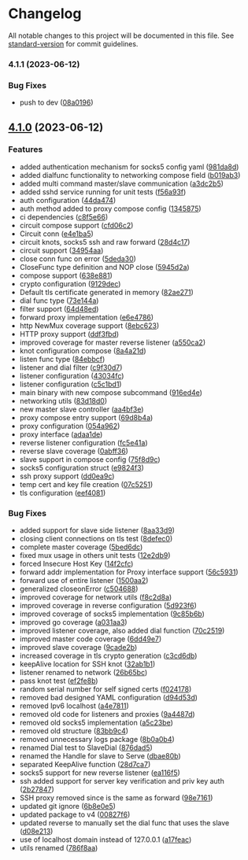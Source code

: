 # Changelog

All notable changes to this project will be documented in this file. See [standard-version](https://github.com/conventional-changelog/standard-version) for commit guidelines.

### 4.1.1 (2023-06-12)


### Bug Fixes

* push to dev ([08a0196](https://github.com/shoriwe/fullproxy/commit/08a019659ab9473425977243a17b2772d3d6e56d))

## [4.1.0](https://github.com/shoriwe/fullproxy/compare/v3.2.0...v4.1.0) (2023-06-12)


### Features

* added authentication mechanism for socks5 config yaml ([981da8d](https://github.com/shoriwe/fullproxy/commit/981da8d24a3afc29329c010d6190c29ed806fc04))
* added dialfunc functionality to networking compose field ([b019ab3](https://github.com/shoriwe/fullproxy/commit/b019ab3db154c306cb65d2796a93bafa6c0c5ade))
* added multi command master/slave communication ([a3dc2b5](https://github.com/shoriwe/fullproxy/commit/a3dc2b53ad5c9d3180630e6cc4e2abcd340d77b0))
* added sshd service running for unit tests ([f56a93f](https://github.com/shoriwe/fullproxy/commit/f56a93fdd8884081c4057519ad6a49edda0afa63))
* auth configuration ([44da474](https://github.com/shoriwe/fullproxy/commit/44da474f8915127f150383365c68400b66540c4a))
* auth method added to proxy compose config ([1345875](https://github.com/shoriwe/fullproxy/commit/13458756f024c691f10b96dac206fe9dcb12c4e7))
* ci dependencies ([c8f5e66](https://github.com/shoriwe/fullproxy/commit/c8f5e667351c7e6e5ea1e574fcdfbc7799fae1b7))
* circuit compose support ([cfd06c2](https://github.com/shoriwe/fullproxy/commit/cfd06c2302e72a4edbfd63c0f25bd5f66de2d59b))
* Circuit conn ([e4e1ba5](https://github.com/shoriwe/fullproxy/commit/e4e1ba5778549e5fbc99290418e77916f5060f51))
* circuit knots, socks5 ssh and raw forward ([28d4c17](https://github.com/shoriwe/fullproxy/commit/28d4c17ca41540e6329ff3d076c5c47b1b0d7c92))
* circuit support ([34954aa](https://github.com/shoriwe/fullproxy/commit/34954aa412f491cbaec8fef721cbbcc8f0d6c6ab))
* close conn func on error ([5deda30](https://github.com/shoriwe/fullproxy/commit/5deda30c5333fa6a89f02dd701b185d5cc360528))
* CloseFunc type definition and NOP close ([5945d2a](https://github.com/shoriwe/fullproxy/commit/5945d2ac9392321a887d0046bdf169887242c6e2))
* compose support ([638e881](https://github.com/shoriwe/fullproxy/commit/638e88157174556882e1a3a0b3ee2ea449baa6bd))
* crypto configuration ([9129dec](https://github.com/shoriwe/fullproxy/commit/9129decad136c780094dc81111fe5ee927b96516))
* Default tls certificate generated in memory ([82ae271](https://github.com/shoriwe/fullproxy/commit/82ae27175d503adf22025f8be21db2dae2d1909b))
* dial func type ([73e144a](https://github.com/shoriwe/fullproxy/commit/73e144a0115fdd5708322af8edb59582e93b3189))
* filter support ([64d48ed](https://github.com/shoriwe/fullproxy/commit/64d48edd4316b1717df782de89c2590baa9051bc))
* forward proxy implementation ([e6e4786](https://github.com/shoriwe/fullproxy/commit/e6e4786400d10aa2c9653654a2dd714a8139fc92))
* http NewMux coverage support ([8ebc623](https://github.com/shoriwe/fullproxy/commit/8ebc623be0a1013cfeccc905622aafcc9be29435))
* HTTP proxy support ([ddf3fbd](https://github.com/shoriwe/fullproxy/commit/ddf3fbd0c14c55e5d1fd458ae19c2c21cb342d28))
* improved coverage for master reverse listener ([a550ca2](https://github.com/shoriwe/fullproxy/commit/a550ca217805f589117a5df9fac0198b0020217e))
* knot configuration compose ([8a4a21d](https://github.com/shoriwe/fullproxy/commit/8a4a21dbda5b7ab6dfa5f9ed35c4a93008704b4e))
* listen func type ([84ebbcf](https://github.com/shoriwe/fullproxy/commit/84ebbcf204afd30f5f3be4b4ec0ce3d2548e184a))
* listener and dial filter ([c9f30d7](https://github.com/shoriwe/fullproxy/commit/c9f30d75cb660d88b15b82b758eeb5475d77e61e))
* listener configuration ([43034fc](https://github.com/shoriwe/fullproxy/commit/43034fcebdcc9c85c3b7beed012dc436db12d9ed))
* listener configuration ([c5c1bd1](https://github.com/shoriwe/fullproxy/commit/c5c1bd14b4b68e934e7c36c489574228ee54177e))
* main binary with new compose subcommand ([916ed4e](https://github.com/shoriwe/fullproxy/commit/916ed4eb93862b6ded5a39f9a2559eae258e62ca))
* networking utils ([83d18d0](https://github.com/shoriwe/fullproxy/commit/83d18d005b741f86b94288873e7a08466c21d192))
* new master slave controller ([aa4bf3e](https://github.com/shoriwe/fullproxy/commit/aa4bf3efd6d91103a8770049ff6a94de44d0b0d6))
* proxy compose entry support ([69d8b4a](https://github.com/shoriwe/fullproxy/commit/69d8b4a0a733238ea35accadbd2f2184a11fc446))
* proxy configuration ([054a962](https://github.com/shoriwe/fullproxy/commit/054a9629c66e9fc792d61ee2fe3f5d7cd6cdbbd7))
* proxy interface ([adaa1de](https://github.com/shoriwe/fullproxy/commit/adaa1dedcfcfdc5563674ffacc7a035f893ed751))
* reverse listener configuration ([fc5e41a](https://github.com/shoriwe/fullproxy/commit/fc5e41a841a0fbb39c499b824f23ccf816eca48a))
* reverse slave coverage ([0abff36](https://github.com/shoriwe/fullproxy/commit/0abff366ef568ac5dda9b3f63f95462da52dd4ea))
* slave support in compose config ([75f8d9c](https://github.com/shoriwe/fullproxy/commit/75f8d9c1cf3225059cee8e54249bfd95959e5062))
* socks5 configuration struct ([e9824f3](https://github.com/shoriwe/fullproxy/commit/e9824f35dab5c5b765ea674d3316a17eed3cdd61))
* ssh proxy support ([dd0ea9c](https://github.com/shoriwe/fullproxy/commit/dd0ea9cd1601c47d9eee27c24aa251647333d67b))
* temp cert and key file creation ([07c5251](https://github.com/shoriwe/fullproxy/commit/07c5251fcfe7b87b422cc0338bac3e59e78162a4))
* tls configuration ([eef4081](https://github.com/shoriwe/fullproxy/commit/eef4081fc10022e1354ad189e53971b0d7b4617a))


### Bug Fixes

* added support for slave side listener ([8aa33d9](https://github.com/shoriwe/fullproxy/commit/8aa33d9b4be3fc68b7bf8beba73fa029dc3765ea))
* closing client connections on tls test ([8defec0](https://github.com/shoriwe/fullproxy/commit/8defec07393bafe585abf77056825d836c3adc24))
* complete master coverage ([5bed6dc](https://github.com/shoriwe/fullproxy/commit/5bed6dcb9370cb106134cc0f80b1d2b41df038bd))
* fixed mux usage in others unit tests ([12e2db9](https://github.com/shoriwe/fullproxy/commit/12e2db97969397e965983e3d3f3a47b9564d0322))
* forced Insecure Host Key ([14f2cfc](https://github.com/shoriwe/fullproxy/commit/14f2cfceae0ed6d3ad20529fd06daced1f807af9))
* forward addr implementation for Proxy interface support ([56c5931](https://github.com/shoriwe/fullproxy/commit/56c5931b330dc4740613222aa79d4d6b092951aa))
* forward use of entire listener ([1500aa2](https://github.com/shoriwe/fullproxy/commit/1500aa27e6b7fc4cb26c51695a56ab14e34c5c01))
* generalized closeonError ([c504688](https://github.com/shoriwe/fullproxy/commit/c50468853078ef408ec5a99a21d8a18e7d26f15e))
* improved coverage for network utils ([f8c2d8a](https://github.com/shoriwe/fullproxy/commit/f8c2d8ae93823cc1cd07e5aa32763e7b25b21397))
* improved coverage in reverse configuration ([5d923f6](https://github.com/shoriwe/fullproxy/commit/5d923f6c869f3b20c3edb4ee812f5de48f59b62e))
* improved coverage of socks5 implementation ([9c85b6b](https://github.com/shoriwe/fullproxy/commit/9c85b6b1c07ccc66f302b583727c673366dc3943))
* improved go coverage ([a031aa3](https://github.com/shoriwe/fullproxy/commit/a031aa3fe143e0a6e7e03ea5d0e92b54ffe4b5cc))
* improved listener coverage, also added dial function ([70c2519](https://github.com/shoriwe/fullproxy/commit/70c25192b906e841d1f7776c6cc23e0bb9fb670b))
* improved master code coverage ([6dd49e7](https://github.com/shoriwe/fullproxy/commit/6dd49e743fdb85dc981fa19aadd68d78cf1cc6e6))
* improved slave coverage ([9cade2b](https://github.com/shoriwe/fullproxy/commit/9cade2b136340f0e866066ffd34d6e4637007c74))
* increased coverage in tls crypto generation ([c3cd6db](https://github.com/shoriwe/fullproxy/commit/c3cd6db0acca136d44597abc789568a8a9e21907))
* keepAlive location for SSH knot ([32ab1b1](https://github.com/shoriwe/fullproxy/commit/32ab1b18acb6521e32c7a94d5752d09c0d336838))
* listener renamed to network ([26b65bc](https://github.com/shoriwe/fullproxy/commit/26b65bc64b706b1ae93f3a6320d7534255ee9b46))
* pass knot test ([ef2fe8b](https://github.com/shoriwe/fullproxy/commit/ef2fe8bf40fb7202ea01bbf309e0a05b9c44c6ca))
* random serial number for self signed certs ([f024178](https://github.com/shoriwe/fullproxy/commit/f02417880cbca14c55770a4a8c634758b041c04e))
* removed bad designed YAML configuration ([d94d53d](https://github.com/shoriwe/fullproxy/commit/d94d53d189cc49ef5b04d9a7a7e8e687bab92372))
* removed Ipv6 localhost ([a4e7811](https://github.com/shoriwe/fullproxy/commit/a4e7811762abcfddd457c293415f243509e3b00c))
* removed old code for listeners and proxies ([9a4487d](https://github.com/shoriwe/fullproxy/commit/9a4487d4f23a2413a4ed5f5d140643e7a2e2fef5))
* removed old socks5 implementation ([a5c23be](https://github.com/shoriwe/fullproxy/commit/a5c23bec261ed995d78d92c6c6086d22be5c0f09))
* removed old structure ([83bb9c4](https://github.com/shoriwe/fullproxy/commit/83bb9c4074a934c31a17f6a6322db8bc76428a8a))
* removed unnecessary logs package ([8b0a0b4](https://github.com/shoriwe/fullproxy/commit/8b0a0b40f19cedef3761dda4c273e9d7a9d9fd53))
* renamed Dial test to SlaveDial ([876dad5](https://github.com/shoriwe/fullproxy/commit/876dad58f5469c7d3646339eedea72f6bad33248))
* renamed the Handle for slave to Serve ([dbae80b](https://github.com/shoriwe/fullproxy/commit/dbae80bab338749411e398e28f624157dc9301dc))
* separated KeepAlive function ([28d7ca7](https://github.com/shoriwe/fullproxy/commit/28d7ca7a3b9fd67db134244a01cf2bbdbacd23c9))
* socks5 support for new reverse listener ([ea116f5](https://github.com/shoriwe/fullproxy/commit/ea116f55e0bf1c3294e9628f841e25a59cd03df7))
* ssh added support for server key verification and priv key auth ([2b27847](https://github.com/shoriwe/fullproxy/commit/2b27847e0096759f4405a1015b4c784cbde65ce7))
* SSH proxy removed since is the same as forward ([98e7161](https://github.com/shoriwe/fullproxy/commit/98e71617dd6ced1fc70efb850c42ca3104ad62e7))
* updated git ignore ([6b8e0e5](https://github.com/shoriwe/fullproxy/commit/6b8e0e531c8de6999d148f3ac3a31da273fbf133))
* updated package to v4 ([00827f6](https://github.com/shoriwe/fullproxy/commit/00827f62694d5d8d597696dfe0939144af9aeea8))
* updated reverse to manually set the dial func that uses the slave ([d08e213](https://github.com/shoriwe/fullproxy/commit/d08e2139ccfc39cd39b4fb07cefa52342b206707))
* use of localhost domain instead of 127.0.0.1 ([a17feac](https://github.com/shoriwe/fullproxy/commit/a17feac28a6a4e0d6cc90edaf5e6ffe55dba7e82))
* utils renamed ([786f8aa](https://github.com/shoriwe/fullproxy/commit/786f8aaca081a277f48700706ffbf41f4d26f95e))
